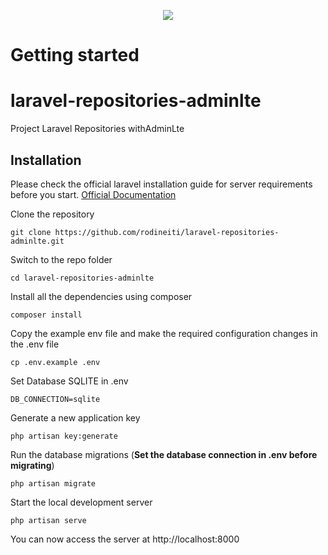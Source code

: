 <p align="center"><img src="https://laravel.com/assets/img/components/logo-laravel.svg"></p>

# Getting started

# laravel-repositories-adminlte
Project Laravel Repositories withAdminLte

## Installation

Please check the official laravel installation guide for server requirements before you start. [Official Documentation](https://laravel.com/docs/6.0/installation#installation)


Clone the repository

    git clone https://github.com/rodineiti/laravel-repositories-adminlte.git

Switch to the repo folder

    cd laravel-repositories-adminlte

Install all the dependencies using composer

    composer install

Copy the example env file and make the required configuration changes in the .env file

    cp .env.example .env
    
Set Database SQLITE in .env

    DB_CONNECTION=sqlite

Generate a new application key

    php artisan key:generate

Run the database migrations (**Set the database connection in .env before migrating**)

    php artisan migrate

Start the local development server

    php artisan serve

You can now access the server at http://localhost:8000
